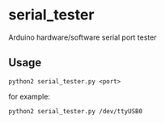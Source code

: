 # serial_tester
Arduino hardware/software serial port tester

## Usage
```
python2 serial_tester.py <port>
```

for example:

```
python2 serial_tester.py /dev/ttyUSB0
```
